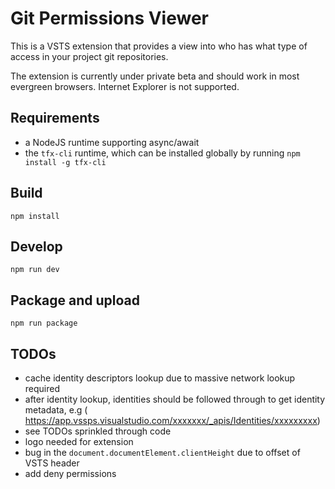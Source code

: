 # Git Permissions Viewer

This is a VSTS extension that provides a view into who has what type of access in your project git repositories.

The extension is currently under private beta and should work in most evergreen browsers.  Internet Explorer is not supported.

## Requirements
* a NodeJS runtime supporting async/await
* the `tfx-cli` runtime, which can be installed globally by running `npm install -g tfx-cli`

## Build
```script
npm install
```

## Develop
```script
npm run dev
```

## Package and upload
```script
npm run package
```


## TODOs
* cache identity descriptors lookup due to massive network lookup required
* after identity lookup, identities should be followed through to get identity metadata, e.g (
https://app.vssps.visualstudio.com/xxxxxxx/_apis/Identities/xxxxxxxxx)
* see TODOs sprinkled through code
* logo needed for extension
* bug in the `document.documentElement.clientHeight` due to offset of VSTS header
* add deny permissions
